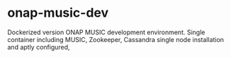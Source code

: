 # onap-music-dev
Dockerized version ONAP MUSIC development environment. Single container including MUSIC, Zookeeper, Cassandra single node installation and aptly configured,
